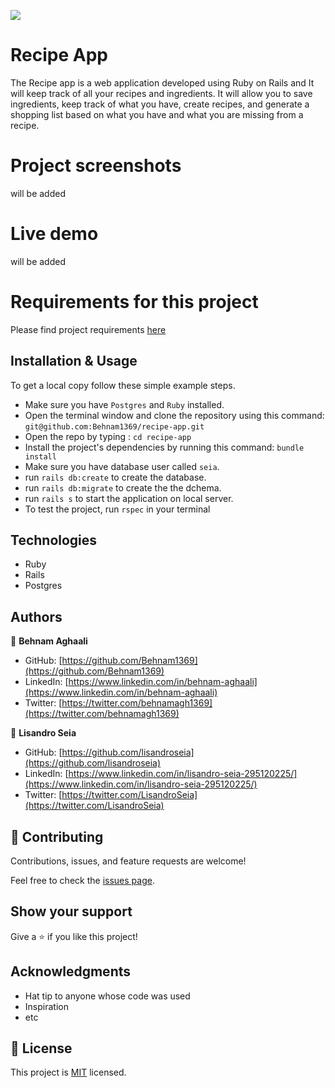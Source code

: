 ![](https://img.shields.io/badge/Microverse-blueviolet)

# Recipe App

The Recipe app is a web application developed using Ruby on Rails and It will keep track of all your recipes and ingredients. It will allow you to save ingredients, keep track of what you have, create recipes, and generate a shopping list based on what you have and what you are missing from a recipe.

# Project screenshots

will be added

# Live demo 

will be added


# Requirements for this project

Please find project requirements [here](https://github.com/microverseinc/curriculum-rails/blob/main/recipe-app/buisness_requirements.md)

## Installation & Usage

To get a local copy follow these simple example steps. 
- Make sure you have `Postgres` and `Ruby` installed. 
- Open the terminal window and clone the repository using this command: `git@github.com:Behnam1369/recipe-app.git` 
- Open the repo by typing : `cd recipe-app`
- Install the project's dependencies by running this command: `bundle install` 
- Make sure you have database user called `seia`.
- run `rails db:create` to create the database.
- run `rails db:migrate` to create the the dchema. 
- run `rails s` to start the application on local server. 
- To test the project, run `rspec` in your terminal 

## Technologies

- Ruby
- Rails 
- Postgres 


## Authors


👤 **Behnam Aghaali**

- GitHub: [https://github.com/Behnam1369](https://github.com/Behnam1369)
- LinkedIn: [https://www.linkedin.com/in/behnam-aghaali](https://www.linkedin.com/in/behnam-aghaali)
- Twitter: [https://twitter.com/behnamagh1369](https://twitter.com/behnamagh1369)


👤 **Lisandro Seia**

- GitHub: [https://github.com/lisandroseia](https://github.com/lisandroseia)
- LinkedIn: [https://www.linkedin.com/in/lisandro-seia-295120225/](https://www.linkedin.com/in/lisandro-seia-295120225/)
- Twitter: [https://twitter.com/LisandroSeia](https://twitter.com/LisandroSeia)

## 🤝 Contributing

Contributions, issues, and feature requests are welcome!

Feel free to check the [issues page](https://github.com/Behnam1369/Catalog_of_my_things/issues).

## Show your support

Give a ⭐️ if you like this project!

## Acknowledgments

- Hat tip to anyone whose code was used
- Inspiration
- etc

## 📝 License

This project is [MIT](./LICENSE) licensed.